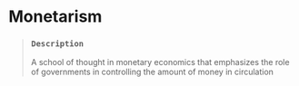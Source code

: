 # Monetarism

> ### `Description`
>
> A school of thought in monetary economics that emphasizes the role of governments in controlling the amount of money in circulation
